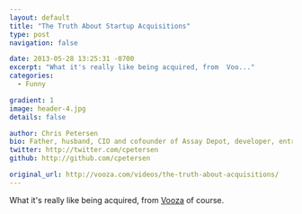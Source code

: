 ```yaml
---
layout: default
title: "The Truth About Startup Acquisitions"
type: post
navigation: false

date: 2013-05-28 13:25:31 -0700
excerpt: "What it's really like being acquired, from  Voo..."
categories:
  - Funny

gradient: 1
image: header-4.jpg
details: false

author: Chris Petersen
bio: Father, husband, CIO and cofounder of Assay Depot, developer, entrepreneur and technologist.
twitter: http://twitter.com/cpetersen
github: http://github.com/cpetersen

original_url: http://vooza.com/videos/the-truth-about-acquisitions/
---
```



What it's really like being acquired, from  [Vooza](http://vooza.com)  of course.

